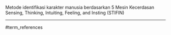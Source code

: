 Metode identifikasi karakter manusia berdasarkan 5 Mesin Kecerdasan Sensing, Thinking, Intuiting, Feeling, and Insting (STIFIN)


---
#term_references 